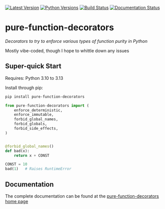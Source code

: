 [![Latest Version](https://img.shields.io/pypi/v/pure-function-decorators?label=pypi-version&logo=python&style=plastic)](https://pypi.org/project/pure-function-decorators/)
[![Python Versions](https://img.shields.io/python/required-version-toml?tomlFilePath=https%3A%2F%2Fraw.githubusercontent.com%2Fjlmcgraw%2Fpure-function-decorators%2Fmain%2Fpyproject.toml&style=plastic&logo=python&label=python-versions)](https://www.python.org/)
[![Build Status](https://github.com/jlmcgraw/pure-function-decorators/actions/workflows/main.yml/badge.svg)](https://github.com/jlmcgraw/pure-function-decorators/actions/workflows/main.yml)
[![Documentation Status](https://github.com/jlmcgraw/pure-function-decorators/actions/workflows/docs.yml/badge.svg)](https://jlmcgraw.github.io/pure-function-decorators/)

# pure-function-decorators

_Decorators to try to enforce various types of function purity in Python_

Mostly vibe-coded, though I hope to whittle down any issues 

## Super-quick Start

Requires: Python 3.10 to 3.13

Install through pip:

```bash
pip install pure-function-decorators
```

```python
from pure-function-decorators import (
    enforce_deterministic,
    enforce_immutable,
    forbid_global_names,
    forbid_globals,
    forbid_side_effects,
)


@forbid_global_names()
def bad(x):
    return x + CONST  

CONST = 10
bad(1)   # Raises RuntimeError
```

## Documentation

The complete documentation can be found at the
[pure-function-decorators home page](https://jlmcgraw.github.io/pure-function-decorators)
